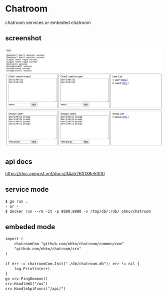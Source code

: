 # Chatroom

chatroom services or embeded chatroom

## screenshot

![screenshot](./screenshot.png)

## api docs

https://doc.apipost.net/docs/34ab26f038e5000

## service mode
```shell
$ go run .
- or -
$ docker run --rm -it -p 8080:8080 -v /tmp/db/:/db/ ohko/chatroom
```

## embeded mode
```golang
import (
	chatroomCom "github.com/ohko/chatroom/common/com"
	"github.com/ohko/chatroom/srv"
)

if err := chatroomCom.Init("./db/chatroom.db"); err != nil {
	log.Println(err)
}
go srv.PingDeamon()
srv.HandleWS("/ws")
srv.HandleApiFuncs("/api/")
```